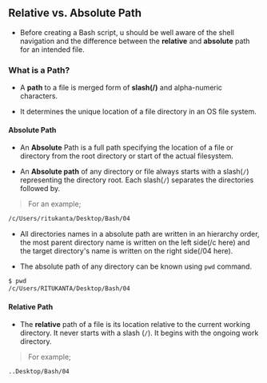 ## Relative vs. Absolute Path

- Before creating a Bash script, u should be well aware of the shell navigation and the difference between the **relative** and **absolute** path for an intended file.

### What is a Path?

- A **path** to a file is merged form of **slash(/)** and alpha-numeric characters.

- It determines the unique location of a file directory in an OS file system.

#### Absolute Path

- An **Absolute** Path is a full path specifying the location of a file or directory from the root directory or start of the actual filesystem.

- An **Absolute path** of any directory or file always starts with a slash(<code>/</code>) representing the directory root. Each slash(<code>/</code>) separates the directories followed by.

> For an example;
```Bash
/c/Users/ritukanta/Desktop/Bash/04
```

- All directories names in a absolute path are written in an hierarchy order, the most parent directory name is written on the left side(/c here) and the target directory's name is written on the right side(/04 here).

- The absolute path of any directory can be known using <code>pwd</code> command.
```Bash
$ pwd
/c/Users/RITUKANTA/Desktop/Bash/04
```

#### Relative Path

- The **relative** path of a file is its location relative to the current working directory. It never starts with a slash (<code>/</code>). It begins with the ongoing work directory.

> For example;
```Bash
..Desktop/Bash/04
```
